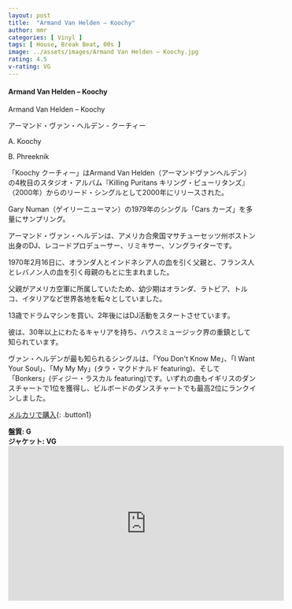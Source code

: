 ```yaml
---
layout: post
title:  "Armand Van Helden – Koochy"
author: mmr
categories: [ Vinyl ]
tags: [ House, Break Beat, 00s ]
image: ../assets/images/Armand Van Helden – Koochy.jpg
rating: 4.5
v-rating: VG
---
```


#### Armand Van Helden – Koochy

Armand Van Helden – Koochy

アーマンド・ヴァン・ヘルデン - クーチィー

A. Koochy

B. Phreeknik

「Koochy クーチィー」はArmand Van Helden（アーマンドヴァンヘルデン）の4枚目のスタジオ・アルバム『Killing Puritans  キリング・ピューリタンズ』（2000年）からのリード・シングルとして2000年にリリースされた。

 Gary Numan（ゲイリーニューマン）の1979年のシングル「Cars カーズ」を多量にサンプリング。

アーマンド・ヴァン・ヘルデンは、アメリカ合衆国マサチューセッツ州ボストン出身のDJ、レコードプロデューサー、リミキサー、ソングライターです。

1970年2月16日に、オランダ人とインドネシア人の血を引く父親と、フランス人とレバノン人の血を引く母親のもとに生まれました。

父親がアメリカ空軍に所属していたため、幼少期はオランダ、ラトビア、トルコ、イタリアなど世界各地を転々としていました。

13歳でドラムマシンを買い、2年後にはDJ活動をスタートさせています。

彼は、30年以上にわたるキャリアを持ち、ハウスミュージック界の重鎮として知られています。

ヴァン・ヘルデンが最も知られるシングルは、「You Don't Know Me」、「I Want Your Soul」、「My My My」(タラ・マクドナルド featuring)、そして「Bonkers」(ディジー・ラスカル featuring)です。いずれの曲もイギリスのダンスチャートで1位を獲得し、ビルボードのダンスチャートでも最高2位にランクインしました。

[メルカリで購入](https://jp.mercari.com/item/m99322217555?afid=6142608987){: .button1}

<div class="mt-4 mb-4 d-flex align-items-center">
<strong class="mr-1">盤質: G</strong>
</div>
<div class="mt-4 mb-4 d-flex align-items-center">
<strong class="mr-1">ジャケット: VG</strong>
</div>

<iframe width="560" height="315" src="https://www.youtube.com/embed/lT80CycPIRo?si=Te_ve8K0T83EBZPZ" title="YouTube video player" frameborder="0" allow="accelerometer; autoplay; clipboard-write; encrypted-media; gyroscope; picture-in-picture; web-share" referrerpolicy="strict-origin-when-cross-origin" allowfullscreen></iframe>